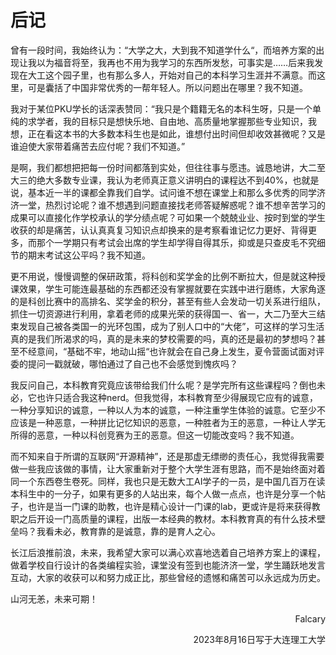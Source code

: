 # 后记



曾有一段时间，我始终认为：“大学之大，大到我不知道学什么“，而培养方案的出现让我以为福音将至，我再也不用为我学习的东西所发愁，可事实是……后来我发现在大工这个园子里，也有那么多人，开始对自己的本科学习生涯并不满意。而这里，可是囊括了中国非常优秀的一帮年轻人。所以问题出在哪里？我不知道。

我对于某位PKU学长的话深表赞同：“我只是个籍籍无名的本科生呀，只是一个单纯的求学者，我的目标只是想快乐地、自由地、高质量地掌握那些专业知识，我想，正在看这本书的大多数本科生也是如此，谁想付出时间但却收效甚微呢？又是谁迫使大家带着痛苦去应付呢？我们不知道。”

是啊，我们都想把把每一份时间都落到实处，但往往事与愿违。诚恳地讲，大二至大三的绝大多数专业课，我认为老师真正意义讲明白的课程达不到40%，也就是说，基本近一半的课都全靠我们自学。试问谁不想在课堂上和那么多优秀的同学济济一堂，热烈讨论呢？谁不想遇到问题直接找老师答疑解惑呢？谁不想辛苦学习的成果可以直接化作学校承认的学分绩点呢？可如果一个兢兢业业、按时到堂的学生收获的却是痛苦，认认真真复习知识点却换来的是考察看谁记忆力更好、背得更多，而那个一学期只有考试会出席的学生却学得自得其乐，抑或是只查皮毛不究细节的期末考试这公平吗？我不知道。

更不用说，慢慢调整的保研政策，将科创和奖学金的比例不断拉大，但是就这种授课效果，学生可能连最基础的东西都还没有掌握就要在实践中进行磨练，大家角逐的是科创比赛中的高排名、奖学金的积分，甚至有些人会发动一切关系进行组队，抓住一切资源进行利用，拿着老师的成果光荣的获得国一、省一，大二乃至大三结束发现自己被各类国一的光环包围，成为了别人口中的“大佬”，可这样的学习生活真的是我们所渴求的吗，真的是未来的梦校需要的吗，真的还是最初的梦想吗？甚至不经意间，“基础不牢，地动山摇“也许就会在自己身上发生，夏令营面试面对评委的提问一戳就破，哪怕通过了自己也不会感觉到愧疚吗？

我反问自己，本科教育究竟应该带给我们什么呢？是学完所有这些课程吗？倒也未必，它也许只适合我这种nerd。但我觉得，本科教育至少得展现它应有的诚意，一种分享知识的诚意，一种以人为本的诚意，一种注重学生体验的诚意。它至少不应该是一种恶意，一种拼比记忆知识的恶意，一种胜者为王的恶意，一种让人学无所得的恶意，一种以科创竞赛为王的恶意。但这一切能改变吗？我不知道。

而不知来自于所谓的互联网“开源精神”，还是那虚无缥缈的责任心，我觉得我需要做一些我应该做的事情，让大家重新对于整个大学生涯有思路，而不是始终面对着同一个东西卷生卷死。同样，我也只是无数大工AI学子的一员，是中国几百万在读本科生中的一分子，如果有更多的人站出来，每个人做一点点，也许是分享一个帖子，也许是当一门课的助教，也许是精心设计一门课的lab，更或许是将来获得教职之后开设一门高质量的课程，出版一本经典的教材。本科教育真的有什么技术壁垒吗？我看未必，教育靠的是诚意，靠的是育人之心。

长江后浪推前浪，未来，我希望大家可以满心欢喜地选着自己培养方案上的课程，做着学校自行设计的各类编程实验，课堂没有签到也能济济一堂，学生踊跃地发言互动，大家的收获可以和努力成正比，那些曾经的遗憾和痛苦可以永远成为历史。

山河无恙，未来可期！



<p align="right">Falcary</p>
<p align="right">2023年8月16日写于大连理工大学</p>